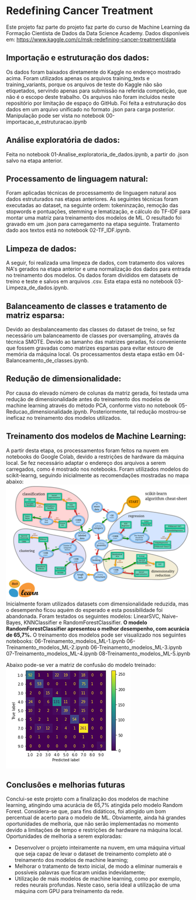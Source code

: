 # Redefining Cancer Treatment
Este projeto faz parte do projeto faz parte do curso de Machine Learning da Formação Cientista de Dados da Data Science Academy.
Dados disponíveis em: https://www.kaggle.com/c/msk-redefining-cancer-treatment/data

## Importação e estruturação dos dados:
Os dados foram baixados diretamente do Kaggle no endereço mostrado acima.
Foram utilizados apenas os arquivos training_texts e training_variants, porque os arquivos de teste do Kaggle não são etiquetados, servindo apenas para submissão na referida competição, que não é o escopo deste trabalho. Os arquivos não foram incluídos neste repositório por limitação de espaço do GitHub.
Foi feita a estruturação dos dados em um arquivo unificado no formato .json para carga posterior.
Manipulação pode ser vista no notebook 00-importacao_e_estruturacao.ipynb

## Análise exploratória de dados:
Feita no notebook 01-Analise_exploratoria_de_dados.ipynb, a partir do .json salvo na etapa anterior.

## Processamento de linguagem natural:
Foram aplicadas técnicas de processamento de linguagem natural aos dados estruturados nas etapas anteriores.
As seguintes técnicas foram executadas ao dataset, na seguinte ordem: tokeninzação, remoção das stopwords e pontuações, stemming e lematização, e cálculo do TF-IDF para montar uma matriz para treinamento dos modelos de ML.
O resultado foi gravado em um .json para carregamento na etapa seguinte.
Tratamento dado aos textos está no notebook 02-TF_IDF.ipynb.

## Limpeza de dados:
A seguir, foi realizada uma limpeza de dados, com tratamento dos valores NA's gerados na etapa anterior e uma normalização dos dados para entrada no treinamento dos modelos. Os dados foram divididos em datasets de treino e teste e salvos em arquivos .csv.
Esta etapa está no notebook 03-Limpeza_de_dados.ipynb.

## Balanceamento de classes e tratamento de matriz esparsa:
Devido ao desbalanceamento das classes do dataset de treino, se fez necessário um balanceamento de classes por oversampling, através da técnica SMOTE. Devido ao tamanho das matrizes geradas, foi conveniente que fossem gravadas como matrizes esparsas para evitar estouro de memória da máquina local. Os processamentos desta etapa estão em 04-Balanceamento_de_classes.ipynb.

## Redução de dimensionalidade:
Por causa do elevado número de colunas da matriz gerada, foi testada uma redução de dimensionalidade antes do treinamento dos modelos de machine learning através do método PCA, conforme visto no notebook 05-Reducao_dimensionalidade.ipynb. Posteriormente, tal redução mostrou-se ineficaz no treinamento dos modelos utilizados.

## Treinamento dos modelos de Machine Learning:
A partir desta etapa, os processamentos foram feitos na nuvem em notebooks do Google Colab, devido a restrições de hardware da máquina local. Se fez necessário adaptar o endereço dos arquivos a serem carregados, como é mostrado nos notebooks.
Foram utilizados modelos do scikit-learng, seguindo inicialmente as recomendações mostradas no mapa abaixo:
![image](img/ml_map.png)
Inicialmente foram utilizados datasets com dimensionalidade reduzida, mas o desempenho ficou aquém do esperado e esta possibilidade foi abandonada.
Foram testados os seguintes modelos: LinearSVC, Naive-Bayes, KNNClassifier e RandomForestClassifier.
**O modelo RandomForestClassifier apresentou o melhor desempenho, com acurácia de 65,7%.**
O treinamento dos modelos pode ser visualizado nos seguintes notebooks:
06-Treinamento_modelos_ML-1.ipynb
06-Treinamento_modelos_ML-2.ipynb
06-Treinamento_modelos_ML-3.ipynb
07-Treinamento_modelos_ML-4.ipynb
08-Treinamento_modelos_ML-5.ipynb

Abaixo pode-se ver a matriz de confusão do modelo treinado:
![image](img/matrix.png)

## Conclusões e melhorias futuras
Conclui-se este projeto com a finalização dos modelos de machine learning, atingindo uma acurácia de 65,7% atingida pelo modelo Random Forest. Considera-se que, para fins didáticos, foi atingido um bom percentual de acerto para o modelo de ML. Obviamente, ainda há grandes oportunidades de melhoria, que não serão implementadas no momento devido a limitações de tempo e restrições de hardware na máquina local. Oportunidades de melhoria a serem exploradas:
- Desenvolver o projeto inteiramente na nuvem, em uma máquina virtual que seja capaz de levar o dataset de treinamento completo até o treinamento dos modelos de machine learning;
- Melhorar o tratamento de texto inicial, de modo a eliminar numerais e possíveis palavras que ficaram unidas indevidamente;
- Utilização de mais modelos de machine learning, como por exemplo, redes neurais profundas. Neste caso, seria ideal a utilização de uma máquina com GPU para treinamento da rede.

